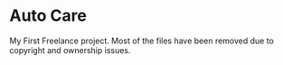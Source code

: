 # Auto Care

My First Freelance project. Most of the files have been removed due to copyright and ownership issues.
